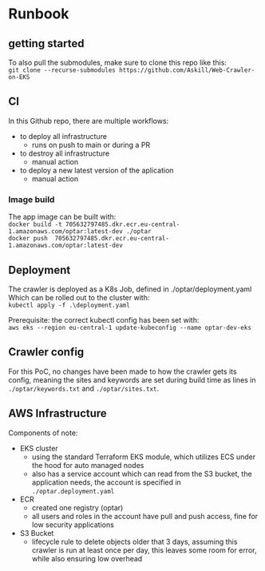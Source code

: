 # Runbook

## getting started

To also pull the submodules, make sure to clone this repo like this:  
`git clone --recurse-submodules https://github.com/Askill/Web-Crawler-on-EKS`

## CI

In this Github repo, there are multiple workflows:

- to deploy all infrastructure
  - runs on push to main or during a PR
- to destroy all infrastructure
  - manual action
- to deploy a new latest version of the aplication
  - manual action

### Image build

The app image can be built with:  
`docker build -t 705632797485.dkr.ecr.eu-central-1.amazonaws.com/optar:latest-dev ./optar`  
`docker push  705632797485.dkr.ecr.eu-central-1.amazonaws.com/optar:latest-dev`

## Deployment

The crawler is deployed as a K8s Job, defined in ./optar/deployment.yaml
Which can be rolled out to the cluster with:  
`kubectl apply -f .\deployment.yaml`

Prerequisite: the correct kubectl config has been set with:   
`aws eks --region eu-central-1 update-kubeconfig --name optar-dev-eks`

## Crawler config

For this PoC, no changes have been made to how the crawler gets its config, meaning the sites and keywords are set during build time as lines in `./optar/keywords.txt` and `./optar/sites.txt`.

## AWS Infrastructure

Components of note:

- EKS cluster
  - using the standard Terraform EKS module, which utilizes ECS under the hood for auto managed nodes
  - also has a service account which can read from the S3 bucket, the application needs, the account is specified in `./optar.deployment.yaml`
- ECR
  - created one registry (optar)
  - all users and roles in the account have pull and push access, fine for low security applications
- S3 Bucket
  - lifecycle rule to delete objects older that 3 days, assuming this crawler is run at least once per day, this leaves some room for error, while also ensuring low overhead